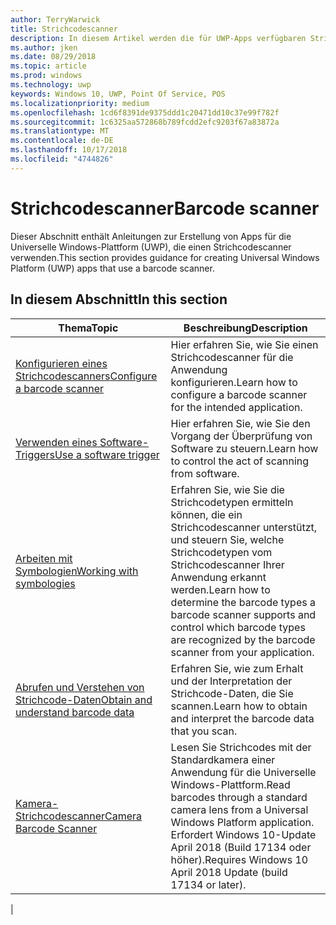 ```yaml
---
author: TerryWarwick
title: Strichcodescanner
description: In diesem Artikel werden die für UWP-Apps verfügbaren Strichcodescanner-Features aufgeführt, sowie die Links zu den Anleitungen für ihre Verwendung.
ms.author: jken
ms.date: 08/29/2018
ms.topic: article
ms.prod: windows
ms.technology: uwp
keywords: Windows 10, UWP, Point Of Service, POS
ms.localizationpriority: medium
ms.openlocfilehash: 1cd6f8391de9375ddd1c20471dd10c37e99f782f
ms.sourcegitcommit: 1c6325aa572868b789fcdd2efc9203f67a83872a
ms.translationtype: MT
ms.contentlocale: de-DE
ms.lasthandoff: 10/17/2018
ms.locfileid: "4744826"
---
```

# <a name="barcode-scanner"></a><span data-ttu-id="94c12-104">Strichcodescanner</span><span class="sxs-lookup"><span data-stu-id="94c12-104">Barcode scanner</span></span>

<span data-ttu-id="94c12-105">Dieser Abschnitt enthält Anleitungen zur Erstellung von Apps für die Universelle Windows-Plattform (UWP), die einen Strichcodescanner verwenden.</span><span class="sxs-lookup"><span data-stu-id="94c12-105">This section provides guidance for creating Universal Windows Platform (UWP) apps that use a barcode scanner.</span></span>

## <a name="in-this-section"></a><span data-ttu-id="94c12-106">In diesem Abschnitt</span><span class="sxs-lookup"><span data-stu-id="94c12-106">In this section</span></span>

|<span data-ttu-id="94c12-107">Thema</span><span class="sxs-lookup"><span data-stu-id="94c12-107">Topic</span></span> |<span data-ttu-id="94c12-108">Beschreibung</span><span class="sxs-lookup"><span data-stu-id="94c12-108">Description</span></span> |
|------|------------|
| [<span data-ttu-id="94c12-109">Konfigurieren eines Strichcodescanners</span><span class="sxs-lookup"><span data-stu-id="94c12-109">Configure a barcode scanner</span></span>](../devices-sensors/pos-barcodescanner-configure.md)  | <span data-ttu-id="94c12-110">Hier erfahren Sie, wie Sie einen Strichcodescanner für die Anwendung konfigurieren.</span><span class="sxs-lookup"><span data-stu-id="94c12-110">Learn how to configure a barcode scanner for the intended application.</span></span> |
| [<span data-ttu-id="94c12-111">Verwenden eines Software-Triggers</span><span class="sxs-lookup"><span data-stu-id="94c12-111">Use a software trigger</span></span>](../devices-sensors/pos-barcodescanner-software-trigger.md) | <span data-ttu-id="94c12-112">Hier erfahren Sie, wie Sie den Vorgang der Überprüfung von Software zu steuern.</span><span class="sxs-lookup"><span data-stu-id="94c12-112">Learn how to control the act of scanning from software.</span></span> |
| [<span data-ttu-id="94c12-113">Arbeiten mit Symbologien</span><span class="sxs-lookup"><span data-stu-id="94c12-113">Working with symbologies</span></span>](pos-barcodescanner-symbologies.md) | <span data-ttu-id="94c12-114">Erfahren Sie, wie Sie die Strichcodetypen ermitteln können, die ein Strichcodescanner unterstützt, und steuern Sie, welche Strichcodetypen vom Strichcodescanner Ihrer Anwendung erkannt werden.</span><span class="sxs-lookup"><span data-stu-id="94c12-114">Learn how to determine the  barcode types a barcode scanner supports and control which barcode types are recognized by the barcode scanner from your application.</span></span> |
| [<span data-ttu-id="94c12-115">Abrufen und Verstehen von Strichcode-Daten</span><span class="sxs-lookup"><span data-stu-id="94c12-115">Obtain and understand barcode data</span></span>](pos-barcodescanner-scan-data.md) | <span data-ttu-id="94c12-116">Erfahren Sie, wie zum Erhalt und der Interpretation der Strichcode-Daten, die Sie scannen.</span><span class="sxs-lookup"><span data-stu-id="94c12-116">Learn how to obtain and interpret the barcode data that you scan.</span></span> |
| [<span data-ttu-id="94c12-117">Kamera-Strichcodescanner</span><span class="sxs-lookup"><span data-stu-id="94c12-117">Camera Barcode Scanner</span></span>](pos-camerabarcode.md) | <span data-ttu-id="94c12-118">Lesen Sie Strichcodes mit der Standardkamera einer Anwendung für die Universelle Windows-Plattform.</span><span class="sxs-lookup"><span data-stu-id="94c12-118">Read barcodes through a standard camera lens from a Universal Windows Platform application.</span></span> <span data-ttu-id="94c12-119">Erfordert Windows 10-Update April 2018 (Build 17134 oder höher).</span><span class="sxs-lookup"><span data-stu-id="94c12-119">Requires Windows 10 April 2018 Update (build 17134 or later).</span></span> |
|
 
